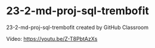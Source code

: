 # 23-2-md-proj-sql-trembofit
23-2-md-proj-sql-trembofit created by GitHub Classroom

Vídeo:
https://youtu.be/Z-T8PbtAzXs
